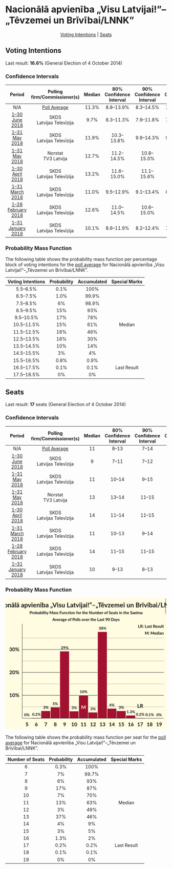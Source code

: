 # Nacionālā apvienība „Visu Latvijai!”–„Tēvzemei un Brīvībai/LNNK”

<p align="center"><a href="#voting-intentions">Voting Intentions</a> | <a href="#seats">Seats</a></p>

## Voting Intentions

Last result: **16.6%** (General Election of 4 October 2014)

### Confidence Intervals

| Period     | Polling firm/Commissioner(s) | Median | 80% Confidence Interval | 90% Confidence Interval | 95% Confidence Interval | 99% Confidence Interval |
|:----------:|:----------------:|:-----------:|:-----------------------:|:-----------------------:|:-----------------------:|:-----------------------:|
| N/A | [Poll Average](average.html) | 11.3% | 8.8–13.9% | 8.3–14.5% | 7.9–14.9% | 7.2–15.9% |
| [1–30 June 2018](2018-06-30-SKDS.html) | SKDS <br> Latvijas Televīzija | 9.7% | 8.3–11.3% | 7.9–11.8% | 7.6–12.2% | 7.0–13.1% |
| [1–31 May 2018](2018-05-31-SKDS.html) | SKDS <br> Latvijas Televīzija | 11.9% | 10.3–13.8% | 9.9–14.3% | 9.5–14.8% | 8.8–15.7% |
| [1–31 May 2018](2018-05-31-Norstat.html) | Norstat <br> TV3 Latvija | 12.7% | 11.2–14.5% | 10.8–15.0% | 10.5–15.4% | 9.8–16.2% |
| [1–30 April 2018](2018-04-30-SKDS.html) | SKDS <br> Latvijas Televīzija | 13.2% | 11.6–15.0% | 11.1–15.6% | 10.7–16.0% | 10.0–17.0% |
| [1–31 March 2018](2018-03-31-SKDS.html) | SKDS <br> Latvijas Televīzija | 11.0% | 9.5–12.9% | 9.1–13.4% | 8.7–13.9% | 8.0–14.8% |
| [1–28 February 2018](2018-02-28-SKDS.html) | SKDS <br> Latvijas Televīzija | 12.6% | 11.0–14.5% | 10.6–15.0% | 10.2–15.5% | 9.5–16.4% |
| [1–31 January 2018](2018-01-31-SKDS.html) | SKDS <br> Latvijas Televīzija | 10.1% | 8.6–11.9% | 8.2–12.4% | 7.9–12.8% | 7.2–13.7% |

### Probability Mass Function

The following table shows the probability mass function per percentage block of voting intentions for the [poll average](average.html) for Nacionālā apvienība „Visu Latvijai!”–„Tēvzemei un Brīvībai/LNNK”.

| Voting Intentions | Probability | Accumulated | Special Marks |
|:-----------------:|:-----------:|:-----------:|:-------------:|
| 5.5–6.5% | 0.1% | 100% |  |
| 6.5–7.5% | 1.0% | 99.9% |  |
| 7.5–8.5% | 6% | 98.9% |  |
| 8.5–9.5% | 15% | 93% |  |
| 9.5–10.5% | 17% | 78% |  |
| 10.5–11.5% | 15% | 61% | Median |
| 11.5–12.5% | 16% | 46% |  |
| 12.5–13.5% | 16% | 30% |  |
| 13.5–14.5% | 10% | 14% |  |
| 14.5–15.5% | 3% | 4% |  |
| 15.5–16.5% | 0.8% | 0.9% |  |
| 16.5–17.5% | 0.1% | 0.1% | Last Result |
| 17.5–18.5% | 0% | 0% |  |


## Seats

Last result: **17** seats (General Election of 4 October 2014)

### Confidence Intervals

| Period     | Polling firm/Commissioner(s) | Median | 80% Confidence Interval | 90% Confidence Interval | 95% Confidence Interval | 99% Confidence Interval |
|:----------:|:----------------:|:------:|:-----------------------:|:-----------------------:|:-----------------------:|:-----------------------:|
| N/A | [Poll Average](average.html) | 11 | 8–13 | 7–14 | 7–15 | 7–16 |
| [1–30 June 2018](2018-06-30-SKDS.html) | SKDS <br> Latvijas Televīzija | 9 | 7–11 | 7–12 | 7–13 | 6–14 |
| [1–31 May 2018](2018-05-31-SKDS.html) | SKDS <br> Latvijas Televīzija | 11 | 10–14 | 9–15 | 9–15 | 9–16 |
| [1–31 May 2018](2018-05-31-Norstat.html) | Norstat <br> TV3 Latvija | 13 | 13–14 | 11–15 | 10–16 | 9–16 |
| [1–30 April 2018](2018-04-30-SKDS.html) | SKDS <br> Latvijas Televīzija | 14 | 11–14 | 11–15 | 11–15 | 10–16 |
| [1–31 March 2018](2018-03-31-SKDS.html) | SKDS <br> Latvijas Televīzija | 11 | 10–13 | 9–14 | 8–15 | 7–17 |
| [1–28 February 2018](2018-02-28-SKDS.html) | SKDS <br> Latvijas Televīzija | 14 | 11–15 | 11–15 | 11–16 | 9–17 |
| [1–31 January 2018](2018-01-31-SKDS.html) | SKDS <br> Latvijas Televīzija | 10 | 9–13 | 8–13 | 7–13 | 7–14 |

### Probability Mass Function

![Graph with seats probability mass function not yet produced](average-seats-pmf-nacionālāapvienība„visulatvijai”–„tēvzemeiunbrīvībailnnk”.png "Seats Probability Mass Function")

The following table shows the probability mass function per seat for the [poll average](average.html) for Nacionālā apvienība „Visu Latvijai!”–„Tēvzemei un Brīvībai/LNNK”.

| Number of Seats | Probability | Accumulated | Special Marks |
|:---------------:|:-----------:|:-----------:|:-------------:|
| 6 | 0.3% | 100% |  |
| 7 | 7% | 99.7% |  |
| 8 | 6% | 93% |  |
| 9 | 17% | 87% |  |
| 10 | 7% | 70% |  |
| 11 | 13% | 63% | Median |
| 12 | 3% | 49% |  |
| 13 | 37% | 46% |  |
| 14 | 4% | 9% |  |
| 15 | 3% | 5% |  |
| 16 | 1.3% | 2% |  |
| 17 | 0.2% | 0.2% | Last Result |
| 18 | 0.1% | 0.1% |  |
| 19 | 0% | 0% |  |


